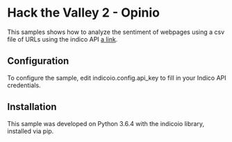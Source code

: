 # Hack the Valley 2 - Opinio

This samples shows how to analyze the sentiment of webpages using a csv file of URLs using the indico API [a link](https://indico.io/docs).

## Configuration 

To configure the sample, edit indicoio.config.api_key to fill in your Indico API credentials. 

## Installation

This sample was developed on Python 3.6.4 with the indicoio library, installed via pip.
